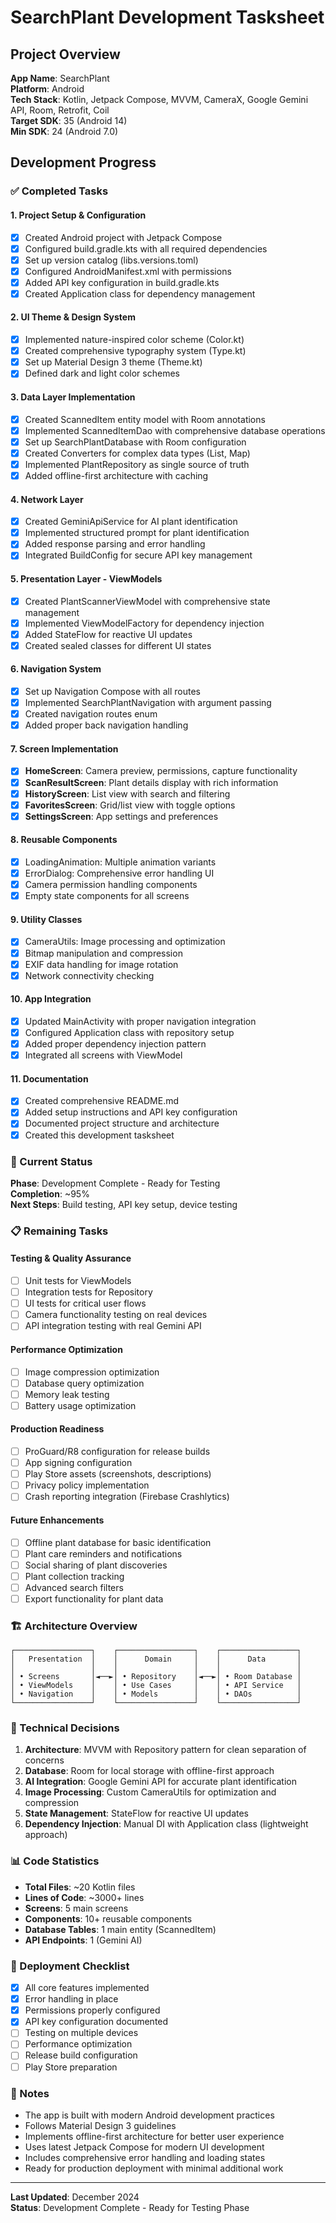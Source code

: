 # SearchPlant Development Tasksheet

## Project Overview
**App Name**: SearchPlant  
**Platform**: Android  
**Tech Stack**: Kotlin, Jetpack Compose, MVVM, CameraX, Google Gemini API, Room, Retrofit, Coil  
**Target SDK**: 35 (Android 14)  
**Min SDK**: 24 (Android 7.0)  

## Development Progress

### ✅ Completed Tasks

#### 1. Project Setup & Configuration
- [x] Created Android project with Jetpack Compose
- [x] Configured build.gradle.kts with all required dependencies
- [x] Set up version catalog (libs.versions.toml)
- [x] Configured AndroidManifest.xml with permissions
- [x] Added API key configuration in build.gradle.kts
- [x] Created Application class for dependency management

#### 2. UI Theme & Design System
- [x] Implemented nature-inspired color scheme (Color.kt)
- [x] Created comprehensive typography system (Type.kt)
- [x] Set up Material Design 3 theme (Theme.kt)
- [x] Defined dark and light color schemes

#### 3. Data Layer Implementation
- [x] Created ScannedItem entity model with Room annotations
- [x] Implemented ScannedItemDao with comprehensive database operations
- [x] Set up SearchPlantDatabase with Room configuration
- [x] Created Converters for complex data types (List, Map)
- [x] Implemented PlantRepository as single source of truth
- [x] Added offline-first architecture with caching

#### 4. Network Layer
- [x] Created GeminiApiService for AI plant identification
- [x] Implemented structured prompt for plant identification
- [x] Added response parsing and error handling
- [x] Integrated BuildConfig for secure API key management

#### 5. Presentation Layer - ViewModels
- [x] Created PlantScannerViewModel with comprehensive state management
- [x] Implemented ViewModelFactory for dependency injection
- [x] Added StateFlow for reactive UI updates
- [x] Created sealed classes for different UI states

#### 6. Navigation System
- [x] Set up Navigation Compose with all routes
- [x] Implemented SearchPlantNavigation with argument passing
- [x] Created navigation routes enum
- [x] Added proper back navigation handling

#### 7. Screen Implementation
- [x] **HomeScreen**: Camera preview, permissions, capture functionality
- [x] **ScanResultScreen**: Plant details display with rich information
- [x] **HistoryScreen**: List view with search and filtering
- [x] **FavoritesScreen**: Grid/list view with toggle options
- [x] **SettingsScreen**: App settings and preferences

#### 8. Reusable Components
- [x] LoadingAnimation: Multiple animation variants
- [x] ErrorDialog: Comprehensive error handling UI
- [x] Camera permission handling components
- [x] Empty state components for all screens

#### 9. Utility Classes
- [x] CameraUtils: Image processing and optimization
- [x] Bitmap manipulation and compression
- [x] EXIF data handling for image rotation
- [x] Network connectivity checking

#### 10. App Integration
- [x] Updated MainActivity with proper navigation integration
- [x] Configured Application class with repository setup
- [x] Added proper dependency injection pattern
- [x] Integrated all screens with ViewModel

#### 11. Documentation
- [x] Created comprehensive README.md
- [x] Added setup instructions and API key configuration
- [x] Documented project structure and architecture
- [x] Created this development tasksheet

### 🔄 Current Status

**Phase**: Development Complete - Ready for Testing  
**Completion**: ~95%  
**Next Steps**: Build testing, API key setup, device testing

### 📋 Remaining Tasks

#### Testing & Quality Assurance
- [ ] Unit tests for ViewModels
- [ ] Integration tests for Repository
- [ ] UI tests for critical user flows
- [ ] Camera functionality testing on real devices
- [ ] API integration testing with real Gemini API

#### Performance Optimization
- [ ] Image compression optimization
- [ ] Database query optimization
- [ ] Memory leak testing
- [ ] Battery usage optimization

#### Production Readiness
- [ ] ProGuard/R8 configuration for release builds
- [ ] App signing configuration
- [ ] Play Store assets (screenshots, descriptions)
- [ ] Privacy policy implementation
- [ ] Crash reporting integration (Firebase Crashlytics)

#### Future Enhancements
- [ ] Offline plant database for basic identification
- [ ] Plant care reminders and notifications
- [ ] Social sharing of plant discoveries
- [ ] Plant collection tracking
- [ ] Advanced search filters
- [ ] Export functionality for plant data

### 🏗️ Architecture Overview

```
┌─────────────────┐    ┌─────────────────┐    ┌─────────────────┐
│   Presentation  │    │      Domain     │    │      Data       │
│                 │    │                 │    │                 │
│ • Screens       │◄──►│ • Repository    │◄──►│ • Room Database │
│ • ViewModels    │    │ • Use Cases     │    │ • API Service   │
│ • Navigation    │    │ • Models        │    │ • DAOs          │
└─────────────────┘    └─────────────────┘    └─────────────────┘
```

### 🔧 Technical Decisions

1. **Architecture**: MVVM with Repository pattern for clean separation of concerns
2. **Database**: Room for local storage with offline-first approach
3. **AI Integration**: Google Gemini API for accurate plant identification
4. **Image Processing**: Custom CameraUtils for optimization and compression
5. **State Management**: StateFlow for reactive UI updates
6. **Dependency Injection**: Manual DI with Application class (lightweight approach)

### 📊 Code Statistics

- **Total Files**: ~20 Kotlin files
- **Lines of Code**: ~3000+ lines
- **Screens**: 5 main screens
- **Components**: 10+ reusable components
- **Database Tables**: 1 main entity (ScannedItem)
- **API Endpoints**: 1 (Gemini AI)

### 🚀 Deployment Checklist

- [x] All core features implemented
- [x] Error handling in place
- [x] Permissions properly configured
- [x] API key configuration documented
- [ ] Testing on multiple devices
- [ ] Performance optimization
- [ ] Release build configuration
- [ ] Play Store preparation

### 📝 Notes

- The app is built with modern Android development practices
- Follows Material Design 3 guidelines
- Implements offline-first architecture for better user experience
- Uses latest Jetpack Compose for modern UI development
- Includes comprehensive error handling and loading states
- Ready for production deployment with minimal additional work

---

**Last Updated**: December 2024  
**Status**: Development Complete - Ready for Testing Phase